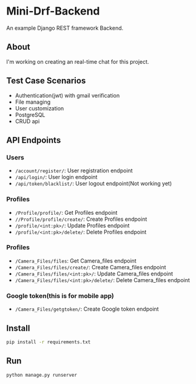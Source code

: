 # Mini-Drf-Backend

An example Django REST framework Backend.
## About

I'm working on creating an real-time chat for this project.

## Test Case Scenarios

- Authentication(jwt) with gmail verification
- File managing
- User customization
- PostgreSQL
- CRUD api
  
## API Endpoints

### Users

- `/account/register/`: User registration endpoint
- `/api/login/`: User login endpoint
- `/api/token/blacklist/`: User logout endpoint(Not working yet)

### Profiles

- `/Profile/profile/`: Get Profiles endpoint
- `//Profile/profile/create/`: Create Profiles endpoint
- `/profile/<int:pk>/`: Update Profiles endpoint
- `/profile/<int:pk>/delete/`: Delete Profiles endpoint

  
### Profiles

- `/Camera_Files/files`: Get Camera_files endpoint
- `/Camera_Files/files/create/`: Create Camera_files endpoint
- `/Camera_Files/files/<int:pk>/`: Update Camera_files endpoint
- `/Camera_Files/files/<int:pk>/delete/`: Delete Camera_files endpoint

### Google token(this is for mobile app)

- `/Camera_Files/getgtoken/`: Create Google token endpoint

## Install

```bash
pip install -r requirements.txt
```
## Run

```bash
python manage.py runserver
```
